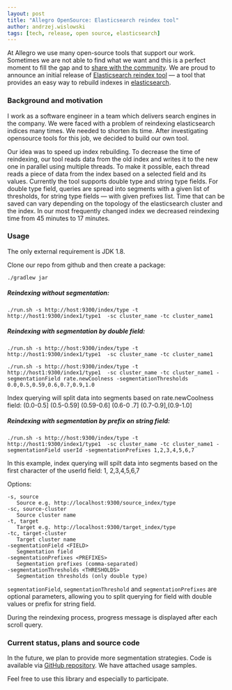 ```yaml
---
layout: post
title: "Allegro OpenSource: Elasticsearch reindex tool"
author: andrzej.wislowski
tags: [tech, release, open source, elasticsearch]
---
```


At Allegro we use many open-source tools that support our work. Sometimes we are not able to find what we want and
this is a perfect moment to fill the gap and to [share with the community](/open-source). We are proud to announce an
 initial release of [Elasticsearch reindex tool](https://github.com/allegro/elasticsearch-reindex-tool) — a tool that
 provides an easy way to rebuild indexes in [elasticsearch](https://www.elastic.co/).

### Background and motivation

I work as a software engineer in a team which delivers search engines in the company. We were faced with a problem
of reindexing elasticsearch indices many times. We needed to shorten its time. After investigating opensource tools
for this job, we decided to build our own tool.

Our idea was to speed up index rebuilding. To decrease the time of reindexing, our tool reads data from the old index
 and writes it to the new one in parallel using multiple threads. To make it possible, each thread reads a piece of data
from the index based on a selected field and its values. Currently the tool supports double type and string type fields.
For double type field, queries are spread into segments with a given list of thresholds, for string type fields — with
given prefixes list. Time that can be saved can vary depending on the topology of the elasticsearch cluster and the
index. In our most frequently changed index we decreased reindexing time from 45 minutes to 17 minutes.

### Usage

The only external requirement is JDK 1.8.

Clone our repo from github and then create a package:

`./gradlew jar`

##### Reindexing without segmentation:

`./run.sh -s http://host:9300/index/type -t http://host1:9300/index1/type1  -sc cluster_name -tc
cluster_name1`

##### Reindexing with segmentation by double field:

`./run.sh -s http://host:9300/index/type -t http://host1:9300/index1/type1  -sc cluster_name -tc
cluster_name1`

`./run.sh -s http://host:9300/index/type -t http://host1:9300/index1/type1  -sc cluster_name -tc
 cluster_name1 -segmentationField rate.newCoolness -segmentationThresholds 0.0,0.5,0.59,0.6,0.7,0.9,1.0`

 Index querying will split data into segments based on rate.newCoolness field: (0.0-0.5] (0.5-0.59] (0.59-0.6] (0.6-0
 .7] (0.7-0.9],(0.9-1.0]

##### Reindexing with segmentation by prefix on string field:

`./run.sh -s http://host:9300/index/type -t http://host1:9300/index1/type1  -sc cluster_name -tc
 cluster_name1 -segmentationField userId -segmentationPrefixes 1,2,3,4,5,6,7`

 In this example, index querying will spilt data into segments based on the first character of the userId field: 1,
 2,3,4,5,6,7

Options:

    -s, source
       Source e.g. http://localhost:9300/source_index/type
    -sc, source-cluster
       Source cluster name
    -t, target
       Target e.g. http://localhost:9300/target_index/type
    -tc, target-cluster
       Target cluster name
    -segmentationField <FIELD>
       Segmentation field
    -segmentationPrefixes <PREFIXES>
       Segmentation prefixes (comma-separated)
    -segmentationThresholds <THRESHOLDS>
       Segmentation thresholds (only double type)

`segmentationField`, `segmentationThreshold` and `segmentationPrefixes` are optional parameters, allowing you to
split querying for field with double values or prefix for string field.

During the reindexing process, progress message is displayed after each scroll query.

### Current status, plans and source code

In the future, we plan to provide more segmentation strategies. Code is available via [GitHub repository](https://github.com/allegro/elasticsearch-reindex-tool). We have attached usage samples.

Feel free to use this library and especially to participate.
